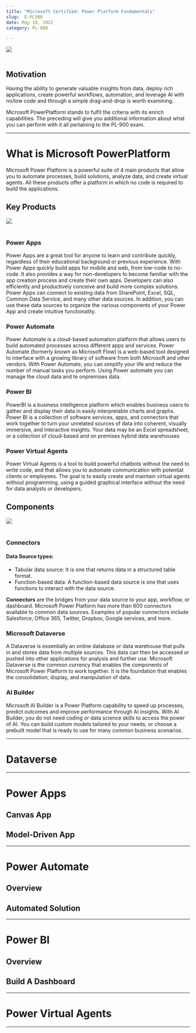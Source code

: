 ```yaml
---
title: "Microsoft Certified: Power Platform Fundamentals"
slug:  E-PL900
date: May 18, 2022
category: PL-900

---
```


<img src="/images/PL900STUFF/intro.png"
     style="float: left; margin-right: 10px;" /> 
      <br/><br/>

## Motivation
Having the ability to generate valuable insights from data, deploy rich applications, create powerful workflows, automation, and leverage AI with no/low code and through a simple drag-and-drop is worth examining.

Microsoft PowerPlatform stands to fulfil the criteria with its enrich capabilities. The preceding will give you additional information about what you can perform with it all pertaining to the PL-900 exam.



---
# What is Microsoft PowerPlatform
Microsoft Power Platform is a powerful suite of 4 main products that allow you to automate processes, build solutions, analyze data, and create virtual agents.
All these products offer a platform in which no code is required to build the applications.


## Key Products
<img src="/images/PL900STUFF/products.png"
     style="float: left; margin-right: 10px;" /> 
      <br/><br/>

### Power Apps
Power Apps are a great tool for anyone to learn and contribute quickly, regardless of their educational background or previous experience.
With Power Apps quickly build apps for mobile and web, from low-code to no-code. It also provides a way for non-developers to become familiar with the app creation process and create their own apps. Developers can also efficiently and productively conceive and build more complex solutions. Power Apps can connect to existing data from SharePoint, Excel, SQL, Common Data Service, and many other data sources. In addition, you can use these data sources to organize the various components of your Power App and create intuitive functionality.
### Power Automate
Power Automate is a cloud-based automation platform that allows users to build automated processes across different apps and services.
Power Automate (formerly known as Microsoft Flow) is a web-based tool designed to interface with a growing library of software from both Microsoft and other vendors.
With Power Automate, you can simplify your life and reduce the number of manual tasks you perform. Using Power automate you can manage the cloud data and te onpremises data.
### Power BI 
PowerBI is a business intelligence platform which enables business users to gather and display their data in easily interpretable charts and graphs. 
Power BI is a collection of software services, apps, and connectors that work together to turn your unrelated sources of data into coherent, visually immersive, and interactive insights. Your data may be an Excel spreadsheet, or a collection of cloud-based and on premises hybrid data warehouses
### Power Virtual Agents
Power Virtual Agents is a tool to build powerful chatbots without the need to write code, and that allows you to automate communication with potential clients or employees. The goal is to easily create and maintain virtual agents without programming, using a guided graphical interface without the need for data analysts or developers.

## Components
<img src="/images/PL900STUFF/components.png"
     style="float: left; margin-right: 10px;" /> 
      <br/><br/>

### Connectors
#### Data Source types:
- Tabular data source: It is one that returns data in a structured table format.
- Function-based data: A function-based data source is one that uses functions to interact with the data source.

**Connectors** are the bridges from your data source to your app, workflow, or dashboard. Microsoft Power Platform has more than 600 connectors available to common data sources.
Examples of popular connectors include Salesforce, Office 365, Twitter, Dropbox, Google services, and more.
### Microsoft Dataverse
A Dataverse is essentially an online database or data warehouse that pulls in and stores data from multiple sources. This data can then be accessed or pushed into other applications for analysis and further use. Microsoft Dataverse is the common currency that enables the components of Microsoft Power Platform to work together. It is the foundation that enables the consolidation, display, and manipulation of data.
### AI Builder
Microsoft AI Builder is a Power Platform capability to speed up processes, predict outcomes and improve performance through AI insights. 
With AI Builder, you do not need coding or data science skills to access the power of AI. You can build custom models tailored to your needs, or choose a prebuilt model that is ready to use for many common business scenarios.

---


# Dataverse

---

# Power Apps


## Canvas App

## Model-Driven App

---

# Power Automate
## Overview

## Automated Solution

---

# Power BI
## Overview

## Build A Dashboard

---

# Power Virtual Agents
---